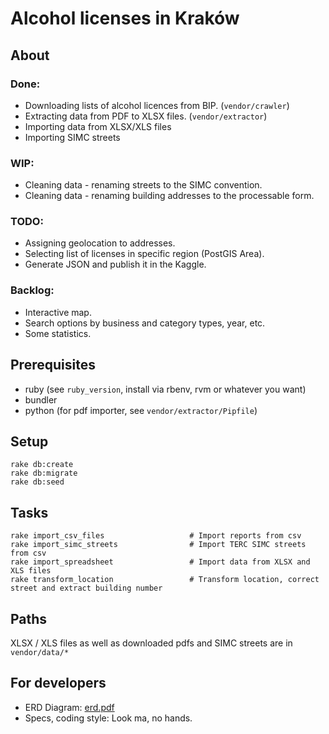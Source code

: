 # Alcohol licenses in Kraków
## About


### Done:
* Downloading lists of alcohol licences from BIP. (`vendor/crawler`)
* Extracting data from PDF to XLSX files. (`vendor/extractor`)
* Importing data from XLSX/XLS files
* Importing SIMC streets

### WIP:
* Cleaning data - renaming streets to the SIMC convention.
* Cleaning data - renaming building addresses to the processable form.

### TODO:
* Assigning geolocation to addresses.
* Selecting list of licenses in specific region (PostGIS Area).
* Generate JSON and publish it in the Kaggle.

### Backlog:
* Interactive map.
* Search options by business and category types, year, etc.
* Some statistics.

## Prerequisites
* ruby (see `ruby_version`, install via rbenv, rvm or whatever you want)
* bundler
* python (for pdf importer, see `vendor/extractor/Pipfile`)

## Setup
```
rake db:create
rake db:migrate
rake db:seed
```

## Tasks
```
rake import_csv_files                   # Import reports from csv
rake import_simc_streets                # Import TERC SIMC streets from csv
rake import_spreadsheet                 # Import data from XLSX and XLS files
rake transform_location                 # Transform location, correct street and extract building number
```

## Paths
XLSX / XLS files as well as downloaded pdfs and SIMC streets are in `vendor/data/*`

## For developers
* ERD Diagram: [erd.pdf](erd.pdf)
* Specs, coding style: Look ma, no hands.
